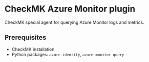 # CheckMK Azure Monitor plugin

CheckMK special agent for querying Azure Monitor logs and metrics.

## Prerequisites

* CheckMK installation
* Python packages: `azure-identity`, `azure-monitor-query`

